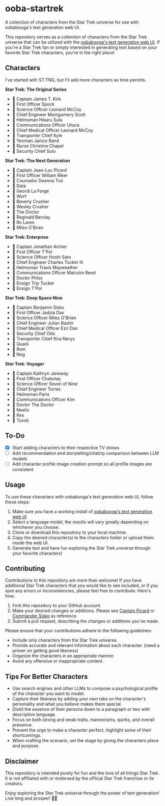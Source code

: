 # ooba-startrek
A collection of characters from the Star Trek universe for use with oobabooga's text generation web UI.

This repository serves as a collection of characters from the Star Trek universe that can be utilized with the [oobabooga's text generation web UI](https://github.com/oobabooga/text-generation-webui). If you're a Star Trek fan or simply interested in generating text based on your favorite Star Trek characters, you're in the right place!

## Characters

I've started with ST:TNG, but I'll add more characters as time permits.

**Star Trek: The Original Series**

* 🖖 Captain James T. Kirk
* 🚧 First Officer Spock
* 🚧 Science Officer Leonard McCoy
* 🚧 Chief Engineer Montgomery Scott
* 🚧 Helmsman Hikaru Sulu
* 🚧 Communications Officer Uhura
* 🚧 Chief Medical Officer Leonard McCoy
* 🚧 Transporter Chief Kyle
* 🚧 Yeoman Janice Rand
* 🚧 Nurse Christine Chapel
* 🚧 Security Chief Sulu

**Star Trek: The Next Generation**

* 🖖 Captain Jean-Luc Picard
* 🖖 First Officer William Riker
* 🖖 Counselor Deanna Troi
* 🖖 Data
* 🖖 Geordi La Forge
* 🖖 Worf
* 🖖 Beverly Crusher
* 🚧 Wesley Crusher
* 🚧 The Doctor
* 🖖 Reginald Barclay
* 🚧 Ro Laren
* 🚧 Miles O'Brien

**Star Trek: Enterprise**

* 🚧 Captain Jonathan Archer
* 🚧 First Officer T'Pol
* 🚧 Science Officer Hoshi Sato
* 🚧 Chief Engineer Charles Tucker III
* 🚧 Helmsman Travis Mayweather
* 🚧 Communications Officer Malcolm Reed
* 🚧 Doctor Phlox
* 🚧 Ensign Trip Tucker
* 🚧 Ensign T'Pol

**Star Trek: Deep Space Nine**

* 🖖 Captain Benjamin Sisko
* 🚧 First Officer Jadzia Dax
* 🚧 Science Officer Miles O'Brien
* 🚧 Chief Engineer Julian Bashir
* 🚧 Chief Medical Officer Ezri Dax
* 🚧 Security Chief Odo
* 🚧 Transporter Chief Kira Nerys
* 🚧 Quark
* 🚧 Rom
* 🚧 Nog

**Star Trek: Voyager**

* 🖖 Captain Kathryn Janeway
* 🚧 First Officer Chakotay
* 🚧 Science Officer Seven of Nine
* 🚧 Chief Engineer Torres
* 🚧 Helmsman Paris
* 🚧 Communications Officer Kim
* 🚧 Doctor The Doctor
* 🚧 Neelix
* 🚧 Kes
* 🚧 Tuvok

## To-Do

- [X] Start adding characters to their respective TV shows
- [ ] Add recommendation and storytelling/chat/rp comparison between LLM models
- [ ] Add character profile image creation prompt so all profile images are consistent

## Usage
To use these characters with oobabooga's text generation web UI, follow these steps:

1. Make sure you have a working install of [oobabooga's text generation web UI](https://github.com/oobabooga/text-generation-webui)
2. Select a language model, the results will vary greatly depending on whichever you choose.
3. Clone or download this repository to your local machine.
4. Copy the desired character(s) to the characters folder or upload them inside the web UI.
5. Generate text and have fun exploring the Star Trek universe through your favorite characters!

## Contributing
Contributions to this repository are more than welcome! If you have additional Star Trek characters that you would like to see included, or if you spot any errors or inconsistencies, please feel free to contribute. Here's how:

1. Fork this repository to your GitHub account.
2. Make your desired changes or additions. Please see [Captain Picard](https://github.com/m-spangenberg/ooba-startrek/blob/main/Star%20Trek%20The%20Next%20Generation/picard.json) or [Commander Sisko](https://github.com/m-spangenberg/ooba-startrek/blob/main/Star%20Trek%20Deep%20Space%20Nine/sisko.json) as reference.
3. Submit a pull request, describing the changes or additions you've made.

Please ensure that your contributions adhere to the following guidelines:

- Include only characters from the Star Trek universe.
- Provide accurate and relevant information about each character. (need a primer on getting good likeness)
- Organize the characters in an appropriate manner.
- Avoid any offensive or inappropriate content.

## Tips For Better Characters

- Use search engines and other LLMs to compose a psychological profile of the character you want to model.
- Capture their likeness by adding your own take on the character's personality and what you believe makes them special.
- Distill the essence of their persona down to a paragraph or two with descriptive language.
- Focus on both strong and weak traits, mannerisms, quirks, and overall presence.
- Prevent the urge to make a character perfect, highlight some of their shortcomings.
- When crafting the scenario, set the stage by giving the characters place and purpose. 

## Disclaimer

This repository is intended purely for fun and the love of all things Star Trek. It is not affiliated with or endorsed by the official Star Trek franchise or its creators.

Enjoy exploring the Star Trek universe through the power of text generation! Live long and prosper! 🖖✨
